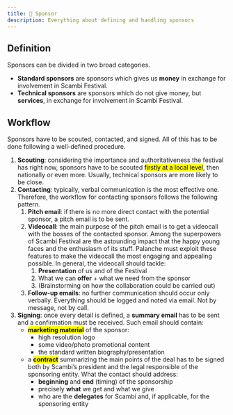 ```yaml
---
title: 💅 Sponsor
description: Everything about defining and handling sponsors
---
```


## Definition

Sponsors can be divided in two broad categories.

* **Standard sponsors** are sponsors which gives us **money** in exchange for involvement in Scambi Festival.
* **Technical sponsors** are sponsors which do not give money, but **services**, in exchange for involvement in Scambi Festival.

## Workflow

Sponsors have to be scouted, contacted, and signed. All of this has to be done following a well-defined procedure.

1. **Scouting**: considering the importance and authoritativeness the festival has right now, sponsors have to be scouted <mark>firstly at a local level</mark>, then nationally or even more. Usually, technical sponsors are more likely to be close.
2. **Contacting**: typically, verbal communication is the most effective one. Therefore, the workflow for contacting sponsors follows the following pattern.
	1. **Pitch email**: if there is no more direct contact with the potential sponsor, a pitch email is to be sent.
	2. **Videocall**: the main purpose of the pitch email is to get a videocall with the bosses of the contacted sponsor. Among the superpowers of Scambi Festival are the astounding impact that the happy young faces and the enthusiasm of its stuff. Palanche must exploit these features to make the videocall the most engaging and appealing possible. In general, the videocall should tackle:
		1. **Presentation** of us and of the Festival
		2. What we can **offer** + what we need from the sponsor
		3. (Brainstorming on how the collaboration could be carried out)
	3. **Follow-up emails**: no further communication should occur only verbally. Everything should be logged and noted via email. Not by message, not by call.
3. **Signing**: once every detail is defined, a **summary email** has to be sent and a confirmation must be received. Such email should contain:
	* <mark>**marketing material**</mark> of the sponsor: 
		* high resolution logo
		* some video/photo promotional content
		* the standard written biography/presentation
	* a <mark>**contract**</mark> summarizing the main points of the deal has to be signed both by Scambi’s president and the legal responsible of the sponsoring entity. What the contact should address: 
		* **beginning** and **end** (timing) of the sponsorship
		* precisely **what** we get and what we give
		* who are the **delegates** for Scambi and, if applicable, for the sponsoring entity
